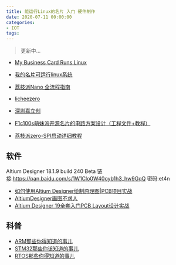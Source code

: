 ```yaml
---
title: 能运行Linux的名片 入门 硬件制作
date: 2020-07-11 00:00:00
categories:
- IOT
tags: 
---
```


> 更新中...

- [My Business Card Runs Linux](https://www.thirtythreeforty.net/posts/2019/12/my-business-card-runs-linux/)
- [我的名片可运行linux系统](https://mp.weixin.qq.com/s/7Bd7zazdIhsA4SIppLE6nA)
- [荔枝派Nano 全流程指南](http://nano.lichee.pro/get_started/first_eye.html)
- [licheezero](https://licheezero.readthedocs.io/zh/latest/)
- [深圳嘉立创](https://www.jlc.com/)

- [F1c100s萌妹派开源名片的电路方案设计（工程文件+教程）](https://www.cirmall.com/circuit/17128)
- [荔枝派zero-SPI启动详细教程](http://www.yz0228.com/index.php/2019/11/08/lichee_zero_spi_start/)

## 软件

Altium Designer 18.1.9 build 240 Beta
链接:https://pan.baidu.com/s/1W1Clo0W40oyb1h3_hw9GqQ  密码:et4n

- [如何使用Altium Designer绘制原理图|PCB项目实战](https://edu.csdn.net/course/detail/9188)
- [AltiumDesigner画图不求人](https://edu.csdn.net/course/detail/25551)
- [Altium Designer 19全套入门PCB Layout设计实战](https://edu.csdn.net/course/detail/24726)

## 科普

- [ARM那些你得知道的事儿](https://edu.csdn.net/course/detail/798)
- [STM32那些你该知道的事儿](https://edu.csdn.net/course/play/5607/103861)
- [RTOS那些你得知道的事儿](https://edu.csdn.net/course/detail/5643)
